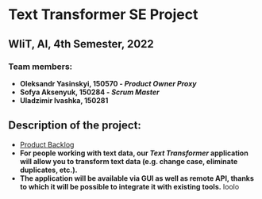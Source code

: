 # Text Transformer SE Project
## WIiT, AI, 4th Semester, 2022
### Team members: 
 - **Oleksandr Yasinskyi, 150570 - _Product Owner Proxy_**
 - **Sofya Aksenyuk, 150284 - _Scrum Master_**
 - **Uladzimir Ivashka, 150281**

## Description of the project:
  - [Product Backlog](https://docs.google.com/spreadsheets/d/1oonk28AkVlMfayjzMqnAe6wwWlUSPeqs/edit?usp=sharing&ouid=111704508616076698676&rtpof=true&sd=true)
  - **For people working with text data, our _Text Transformer_ application will allow you to transform text data (e.g. change case, eliminate duplicates, etc.).**
  - **The application will be available via GUI as well as remote API, thanks to which it will be possible to integrate it with existing tools.**
loolo

